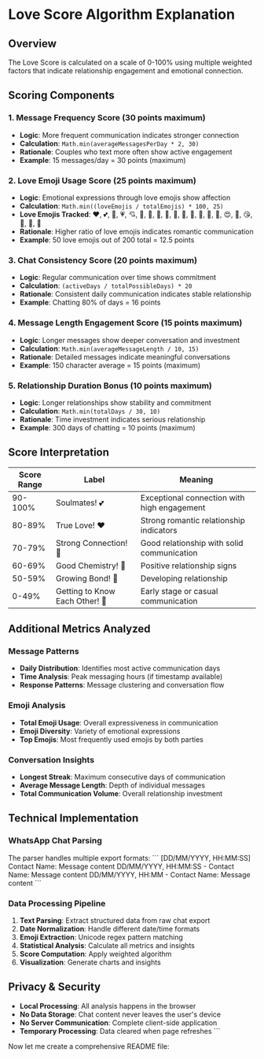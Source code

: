 # Love Score Algorithm Explanation

## Overview
The Love Score is calculated on a scale of 0-100% using multiple weighted factors that indicate relationship engagement and emotional connection.

## Scoring Components

### 1. Message Frequency Score (30 points maximum)
- **Logic**: More frequent communication indicates stronger connection
- **Calculation**: `Math.min(averageMessagesPerDay * 2, 30)`
- **Rationale**: Couples who text more often show active engagement
- **Example**: 15 messages/day = 30 points (maximum)

### 2. Love Emoji Usage Score (25 points maximum)
- **Logic**: Emotional expressions through love emojis show affection
- **Calculation**: `Math.min((loveEmojis / totalEmojis) * 100, 25)`
- **Love Emojis Tracked**: ❤️, 💕, 💖, 💗, 💘, 💙, 💚, 💛, 💜, 🧡, 🖤, 🤍, 🤎, 💝, 💟, 😍, 🥰, 😘, 💋, 💑, 💏
- **Rationale**: Higher ratio of love emojis indicates romantic communication
- **Example**: 50 love emojis out of 200 total = 12.5 points

### 3. Chat Consistency Score (20 points maximum)
- **Logic**: Regular communication over time shows commitment
- **Calculation**: `(activeDays / totalPossibleDays) * 20`
- **Rationale**: Consistent daily communication indicates stable relationship
- **Example**: Chatting 80% of days = 16 points

### 4. Message Length Engagement Score (15 points maximum)
- **Logic**: Longer messages show deeper conversation and investment
- **Calculation**: `Math.min(averageMessageLength / 10, 15)`
- **Rationale**: Detailed messages indicate meaningful conversations
- **Example**: 150 character average = 15 points (maximum)

### 5. Relationship Duration Bonus (10 points maximum)
- **Logic**: Longer relationships show stability and commitment
- **Calculation**: `Math.min(totalDays / 30, 10)`
- **Rationale**: Time investment indicates serious relationship
- **Example**: 300 days of chatting = 10 points (maximum)

## Score Interpretation

| Score Range | Label | Meaning |
|-------------|-------|---------|
| 90-100% | Soulmates! 💕 | Exceptional connection with high engagement |
| 80-89% | True Love! ❤️ | Strong romantic relationship indicators |
| 70-79% | Strong Connection! 💖 | Good relationship with solid communication |
| 60-69% | Good Chemistry! 💜 | Positive relationship signs |
| 50-59% | Growing Bond! 💙 | Developing relationship |
| 0-49% | Getting to Know Each Other! 💚 | Early stage or casual communication |

## Additional Metrics Analyzed

### Message Patterns
- **Daily Distribution**: Identifies most active communication days
- **Time Analysis**: Peak messaging hours (if timestamp available)
- **Response Patterns**: Message clustering and conversation flow

### Emoji Analysis
- **Total Emoji Usage**: Overall expressiveness in communication
- **Emoji Diversity**: Variety of emotional expressions
- **Top Emojis**: Most frequently used emojis by both parties

### Conversation Insights
- **Longest Streak**: Maximum consecutive days of communication
- **Average Message Length**: Depth of individual messages
- **Total Communication Volume**: Overall relationship investment

## Technical Implementation

### WhatsApp Chat Parsing
The parser handles multiple export formats:
\`\`\`
[DD/MM/YYYY, HH:MM:SS] Contact Name: Message content
DD/MM/YYYY, HH:MM:SS - Contact Name: Message content
DD/MM/YYYY, HH:MM - Contact Name: Message content
\`\`\`

### Data Processing Pipeline
1. **Text Parsing**: Extract structured data from raw chat export
2. **Date Normalization**: Handle different date/time formats
3. **Emoji Extraction**: Unicode regex pattern matching
4. **Statistical Analysis**: Calculate all metrics and insights
5. **Score Computation**: Apply weighted algorithm
6. **Visualization**: Generate charts and insights

## Privacy & Security
- **Local Processing**: All analysis happens in the browser
- **No Data Storage**: Chat content never leaves the user's device
- **No Server Communication**: Complete client-side application
- **Temporary Processing**: Data cleared when page refreshes
\`\`\`

Now let me create a comprehensive README file:
